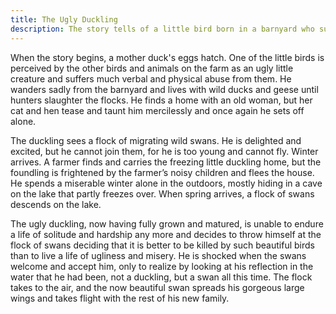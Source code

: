 ```yaml
---
title: The Ugly Duckling
description: The story tells of a little bird born in a barnyard who suffers abuse from the others around him until, much to his delight (and to the surprise of others), he matures into a beautiful swan, the most beautiful bird of all.
---
```


When the story begins, a mother duck's eggs hatch. One of the little birds is perceived by the other birds and animals on the farm as an ugly little creature and suffers much verbal and physical abuse from them. He wanders sadly from the barnyard and lives with wild ducks and geese until hunters slaughter the flocks. He finds a home with an old woman, but her cat and hen tease and taunt him mercilessly and once again he sets off alone.

The duckling sees a flock of migrating wild swans. He is delighted and excited, but he cannot join them, for he is too young and cannot fly. Winter arrives. A farmer finds and carries the freezing little duckling home, but the foundling is frightened by the farmer’s noisy children and flees the house. He spends a miserable winter alone in the outdoors, mostly hiding in a cave on the lake that partly freezes over. When spring arrives, a flock of swans descends on the lake.

The ugly duckling, now having fully grown and matured, is unable to endure a life of solitude and hardship any more and decides to throw himself at the flock of swans deciding that it is better to be killed by such beautiful birds than to live a life of ugliness and misery. He is shocked when the swans welcome and accept him, only to realize by looking at his reflection in the water that he had been, not a duckling, but a swan all this time. The flock takes to the air, and the now beautiful swan spreads his gorgeous large wings and takes flight with the rest of his new family. 